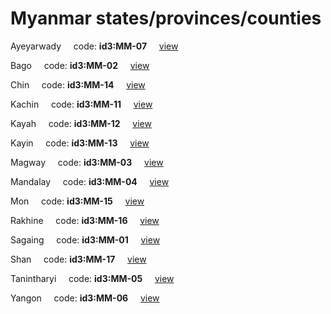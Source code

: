 # Myanmar states/provinces/counties
Ayeyarwady&nbsp;&nbsp;&nbsp;&nbsp;&nbsp;code: **id3:MM-07**&nbsp;&nbsp;&nbsp;&nbsp;&nbsp;[view](../export/geojson/medium/id3/mm/07.geojson)&nbsp;&nbsp;&nbsp;&nbsp;&nbsp;


Bago&nbsp;&nbsp;&nbsp;&nbsp;&nbsp;code: **id3:MM-02**&nbsp;&nbsp;&nbsp;&nbsp;&nbsp;[view](../export/geojson/medium/id3/mm/02.geojson)&nbsp;&nbsp;&nbsp;&nbsp;&nbsp;


Chin&nbsp;&nbsp;&nbsp;&nbsp;&nbsp;code: **id3:MM-14**&nbsp;&nbsp;&nbsp;&nbsp;&nbsp;[view](../export/geojson/medium/id3/mm/14.geojson)&nbsp;&nbsp;&nbsp;&nbsp;&nbsp;


Kachin&nbsp;&nbsp;&nbsp;&nbsp;&nbsp;code: **id3:MM-11**&nbsp;&nbsp;&nbsp;&nbsp;&nbsp;[view](../export/geojson/medium/id3/mm/11.geojson)&nbsp;&nbsp;&nbsp;&nbsp;&nbsp;


Kayah&nbsp;&nbsp;&nbsp;&nbsp;&nbsp;code: **id3:MM-12**&nbsp;&nbsp;&nbsp;&nbsp;&nbsp;[view](../export/geojson/medium/id3/mm/12.geojson)&nbsp;&nbsp;&nbsp;&nbsp;&nbsp;


Kayin&nbsp;&nbsp;&nbsp;&nbsp;&nbsp;code: **id3:MM-13**&nbsp;&nbsp;&nbsp;&nbsp;&nbsp;[view](../export/geojson/medium/id3/mm/13.geojson)&nbsp;&nbsp;&nbsp;&nbsp;&nbsp;


Magway&nbsp;&nbsp;&nbsp;&nbsp;&nbsp;code: **id3:MM-03**&nbsp;&nbsp;&nbsp;&nbsp;&nbsp;[view](../export/geojson/medium/id3/mm/03.geojson)&nbsp;&nbsp;&nbsp;&nbsp;&nbsp;


Mandalay&nbsp;&nbsp;&nbsp;&nbsp;&nbsp;code: **id3:MM-04**&nbsp;&nbsp;&nbsp;&nbsp;&nbsp;[view](../export/geojson/medium/id3/mm/04.geojson)&nbsp;&nbsp;&nbsp;&nbsp;&nbsp;


Mon&nbsp;&nbsp;&nbsp;&nbsp;&nbsp;code: **id3:MM-15**&nbsp;&nbsp;&nbsp;&nbsp;&nbsp;[view](../export/geojson/medium/id3/mm/15.geojson)&nbsp;&nbsp;&nbsp;&nbsp;&nbsp;


Rakhine&nbsp;&nbsp;&nbsp;&nbsp;&nbsp;code: **id3:MM-16**&nbsp;&nbsp;&nbsp;&nbsp;&nbsp;[view](../export/geojson/medium/id3/mm/16.geojson)&nbsp;&nbsp;&nbsp;&nbsp;&nbsp;


Sagaing&nbsp;&nbsp;&nbsp;&nbsp;&nbsp;code: **id3:MM-01**&nbsp;&nbsp;&nbsp;&nbsp;&nbsp;[view](../export/geojson/medium/id3/mm/01.geojson)&nbsp;&nbsp;&nbsp;&nbsp;&nbsp;


Shan&nbsp;&nbsp;&nbsp;&nbsp;&nbsp;code: **id3:MM-17**&nbsp;&nbsp;&nbsp;&nbsp;&nbsp;[view](../export/geojson/medium/id3/mm/17.geojson)&nbsp;&nbsp;&nbsp;&nbsp;&nbsp;


Tanintharyi&nbsp;&nbsp;&nbsp;&nbsp;&nbsp;code: **id3:MM-05**&nbsp;&nbsp;&nbsp;&nbsp;&nbsp;[view](../export/geojson/medium/id3/mm/05.geojson)&nbsp;&nbsp;&nbsp;&nbsp;&nbsp;


Yangon&nbsp;&nbsp;&nbsp;&nbsp;&nbsp;code: **id3:MM-06**&nbsp;&nbsp;&nbsp;&nbsp;&nbsp;[view](../export/geojson/medium/id3/mm/06.geojson)&nbsp;&nbsp;&nbsp;&nbsp;&nbsp;

